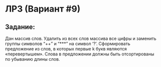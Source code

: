 # ЛР3 (Вариант #9)

## Задание:
Дан массив слов. Удалить из всех слов массива все цифры и заменить группы
символов “++” и “***” на символ ‘?’. Сформировать предложение из слов, в
которых первые k букв являются «перевертышем». Слова в предложении
должны быть отсортированы по убыванию длины слов.